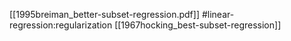 [[1995breiman_better-subset-regression.pdf]]
#linear-regression:regularization
[[1967hocking_best-subset-regression]]
